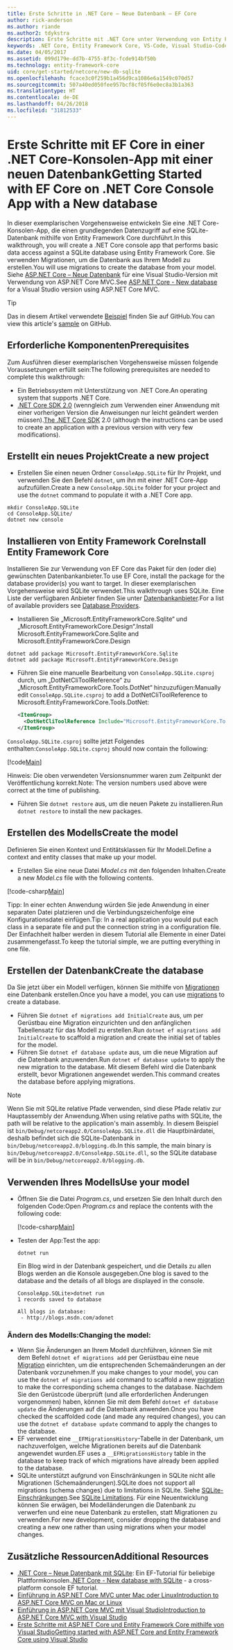 ```yaml
---
title: Erste Schritte in .NET Core – Neue Datenbank – EF Core
author: rick-anderson
ms.author: riande
ms.author2: tdykstra
description: Erste Schritte mit .NET Core unter Verwendung von Entity Framework Core
keywords: .NET Core, Entity Framework Core, VS-Code, Visual Studio-Code, Mac, Linux
ms.date: 04/05/2017
ms.assetid: 099d179e-dd7b-4755-8f3c-fcde914bf50b
ms.technology: entity-framework-core
uid: core/get-started/netcore/new-db-sqlite
ms.openlocfilehash: fcace3c0f259b1a456d9ca1086e6a1549c070d57
ms.sourcegitcommit: 507a40ed050fee957bcf8cf05f6e0ec8a3b1a363
ms.translationtype: HT
ms.contentlocale: de-DE
ms.lasthandoff: 04/26/2018
ms.locfileid: "31812533"
---
```

# <a name="getting-started-with-ef-core-on-net-core-console-app-with-a-new-database"></a><span data-ttu-id="8c535-104">Erste Schritte mit EF Core in einer .NET Core-Konsolen-App mit einer neuen Datenbank</span><span class="sxs-lookup"><span data-stu-id="8c535-104">Getting Started with EF Core on .NET Core Console App with a New database</span></span>

<span data-ttu-id="8c535-105">In dieser exemplarischen Vorgehensweise entwickeln Sie eine .NET Core-Konsolen-App, die einen grundlegenden Datenzugriff auf eine SQLite-Datenbank mithilfe von Entity Framework Core durchführt.</span><span class="sxs-lookup"><span data-stu-id="8c535-105">In this walkthrough, you will create a .NET Core console app that performs basic data access against a SQLite database using Entity Framework Core.</span></span> <span data-ttu-id="8c535-106">Sie verwenden Migrationen, um die Datenbank aus Ihrem Modell zu erstellen.</span><span class="sxs-lookup"><span data-stu-id="8c535-106">You will use migrations to create the database from your model.</span></span> <span data-ttu-id="8c535-107">Siehe [ASP.NET Core – Neue Datenbank](xref:core/get-started/aspnetcore/new-db) für eine Visual Studio-Version mit Verwendung von ASP.NET Core MVC.</span><span class="sxs-lookup"><span data-stu-id="8c535-107">See [ASP.NET Core - New database](xref:core/get-started/aspnetcore/new-db) for a Visual Studio version using ASP.NET Core MVC.</span></span>

> [!TIP]  
> <span data-ttu-id="8c535-108">Das in diesem Artikel verwendete [Beispiel](https://github.com/aspnet/EntityFramework.Docs/tree/master/samples/core/GetStarted/NetCore/ConsoleApp.SQLite) finden Sie auf GitHub.</span><span class="sxs-lookup"><span data-stu-id="8c535-108">You can view this article's [sample](https://github.com/aspnet/EntityFramework.Docs/tree/master/samples/core/GetStarted/NetCore/ConsoleApp.SQLite) on GitHub.</span></span>

## <a name="prerequisites"></a><span data-ttu-id="8c535-109">Erforderliche Komponenten</span><span class="sxs-lookup"><span data-stu-id="8c535-109">Prerequisites</span></span>

<span data-ttu-id="8c535-110">Zum Ausführen dieser exemplarischen Vorgehensweise müssen folgende Voraussetzungen erfüllt sein:</span><span class="sxs-lookup"><span data-stu-id="8c535-110">The following prerequisites are needed to complete this walkthrough:</span></span>
* <span data-ttu-id="8c535-111">Ein Betriebssystem mit Unterstützung von .NET Core.</span><span class="sxs-lookup"><span data-stu-id="8c535-111">An operating system that supports .NET Core.</span></span>
* <span data-ttu-id="8c535-112">[.NET Core SDK 2.0](https://www.microsoft.com/net/core) (wenngleich zum Verwenden einer Anwendung mit einer vorherigen Version die Anweisungen nur leicht geändert werden müssen).</span><span class="sxs-lookup"><span data-stu-id="8c535-112">[The .NET Core SDK](https://www.microsoft.com/net/core) 2.0 (although the instructions can be used to create an application with a previous version with very few modifications).</span></span>

## <a name="create-a-new-project"></a><span data-ttu-id="8c535-113">Erstellt ein neues Projekt</span><span class="sxs-lookup"><span data-stu-id="8c535-113">Create a new project</span></span>

* <span data-ttu-id="8c535-114">Erstellen Sie einen neuen Ordner `ConsoleApp.SQLite` für Ihr Projekt, und verwenden Sie den Befehl `dotnet`, um ihn mit einer .NET Core-App aufzufüllen.</span><span class="sxs-lookup"><span data-stu-id="8c535-114">Create a new `ConsoleApp.SQLite` folder for your project and use the `dotnet` command to populate it with a .NET Core app.</span></span>

``` Console
mkdir ConsoleApp.SQLite
cd ConsoleApp.SQLite/
dotnet new console
```

## <a name="install-entity-framework-core"></a><span data-ttu-id="8c535-115">Installieren von Entity Framework Core</span><span class="sxs-lookup"><span data-stu-id="8c535-115">Install Entity Framework Core</span></span>

<span data-ttu-id="8c535-116">Installieren Sie zur Verwendung von EF Core das Paket für den (oder die) gewünschten Datenbankanbieter.</span><span class="sxs-lookup"><span data-stu-id="8c535-116">To use EF Core, install the package for the database provider(s) you want to target.</span></span> <span data-ttu-id="8c535-117">In dieser exemplarischen Vorgehensweise wird SQLite verwendet.</span><span class="sxs-lookup"><span data-stu-id="8c535-117">This walkthrough uses SQLite.</span></span> <span data-ttu-id="8c535-118">Eine Liste der verfügbaren Anbieter finden Sie unter [Datenbankanbieter](../../providers/index.md).</span><span class="sxs-lookup"><span data-stu-id="8c535-118">For a list of available providers see [Database Providers](../../providers/index.md).</span></span>

* <span data-ttu-id="8c535-119">Installieren Sie „Microsoft.EntityFrameworkCore.Sqlite“ und „Microsoft.EntityFrameworkCore.Design“.</span><span class="sxs-lookup"><span data-stu-id="8c535-119">Install Microsoft.EntityFrameworkCore.Sqlite and Microsoft.EntityFrameworkCore.Design</span></span>

``` Console
dotnet add package Microsoft.EntityFrameworkCore.Sqlite
dotnet add package Microsoft.EntityFrameworkCore.Design
```

* <span data-ttu-id="8c535-120">Führen Sie eine manuelle Bearbeitung von `ConsoleApp.SQLite.csproj` durch, um „DotNetCliToolReference“ zu „Microsoft.EntityFrameworkCore.Tools.DotNet“ hinzuzufügen:</span><span class="sxs-lookup"><span data-stu-id="8c535-120">Manually edit `ConsoleApp.SQLite.csproj` to add a DotNetCliToolReference to Microsoft.EntityFrameworkCore.Tools.DotNet:</span></span>

  ``` xml
  <ItemGroup>
    <DotNetCliToolReference Include="Microsoft.EntityFrameworkCore.Tools.DotNet" Version="2.0.0" />
  </ItemGroup>
  ```

<span data-ttu-id="8c535-121">`ConsoleApp.SQLite.csproj` sollte jetzt Folgendes enthalten:</span><span class="sxs-lookup"><span data-stu-id="8c535-121">`ConsoleApp.SQLite.csproj` should now contain the following:</span></span>

[!code[Main](../../../../samples/core/GetStarted/NetCore/ConsoleApp.SQLite/ConsoleApp.SQLite.csproj)]

 <span data-ttu-id="8c535-122">Hinweis: Die oben verwendeten Versionsnummer waren zum Zeitpunkt der Veröffentlichung korrekt.</span><span class="sxs-lookup"><span data-stu-id="8c535-122">Note: The version numbers used above were correct at the time of publishing.</span></span>

*  <span data-ttu-id="8c535-123">Führen Sie `dotnet restore` aus, um die neuen Pakete zu installieren.</span><span class="sxs-lookup"><span data-stu-id="8c535-123">Run `dotnet restore` to install the new packages.</span></span>

## <a name="create-the-model"></a><span data-ttu-id="8c535-124">Erstellen des Modells</span><span class="sxs-lookup"><span data-stu-id="8c535-124">Create the model</span></span>

<span data-ttu-id="8c535-125">Definieren Sie einen Kontext und Entitätsklassen für Ihr Modell.</span><span class="sxs-lookup"><span data-stu-id="8c535-125">Define a context and entity classes that make up your model.</span></span>

* <span data-ttu-id="8c535-126">Erstellen Sie eine neue Datei *Model.cs* mit den folgenden Inhalten.</span><span class="sxs-lookup"><span data-stu-id="8c535-126">Create a new *Model.cs* file with the following contents.</span></span>

[!code-csharp[Main](../../../../samples/core/GetStarted/NetCore/ConsoleApp.SQLite/Model.cs)]

<span data-ttu-id="8c535-127">Tipp: In einer echten Anwendung würden Sie jede Anwendung in einer separaten Datei platzieren und die Verbindungszeichenfolge eine Konfigurationsdatei einfügen.</span><span class="sxs-lookup"><span data-stu-id="8c535-127">Tip: In a real application you would put each class in a separate file and put the connection string in a configuration file.</span></span> <span data-ttu-id="8c535-128">Der Einfachheit halber werden in diesem Tutorial alle Elemente in einer Datei zusammengefasst.</span><span class="sxs-lookup"><span data-stu-id="8c535-128">To keep the tutorial simple, we are putting everything in one file.</span></span>

## <a name="create-the-database"></a><span data-ttu-id="8c535-129">Erstellen der Datenbank</span><span class="sxs-lookup"><span data-stu-id="8c535-129">Create the database</span></span>

<span data-ttu-id="8c535-130">Da Sie jetzt über ein Modell verfügen, können Sie mithilfe von [Migrationen](https://docs.microsoft.com/aspnet/core/data/ef-mvc/migrations#introduction-to-migrations) eine Datenbank erstellen.</span><span class="sxs-lookup"><span data-stu-id="8c535-130">Once you have a model, you can use [migrations](https://docs.microsoft.com/aspnet/core/data/ef-mvc/migrations#introduction-to-migrations) to create a database.</span></span>

* <span data-ttu-id="8c535-131">Führen Sie `dotnet ef migrations add InitialCreate` aus, um per Gerüstbau eine Migration einzurichten und den anfänglichen Tabellensatz für das Modell zu erstellen.</span><span class="sxs-lookup"><span data-stu-id="8c535-131">Run `dotnet ef migrations add InitialCreate` to scaffold a migration and create the initial set of tables for the model.</span></span>
* <span data-ttu-id="8c535-132">Führen Sie `dotnet ef database update` aus, um die neue Migration auf die Datenbank anzuwenden.</span><span class="sxs-lookup"><span data-stu-id="8c535-132">Run `dotnet ef database update` to apply the new migration to the database.</span></span> <span data-ttu-id="8c535-133">Mit diesem Befehl wird die Datenbank erstellt, bevor Migrationen angewendet werden.</span><span class="sxs-lookup"><span data-stu-id="8c535-133">This command creates the database before applying migrations.</span></span>

> [!NOTE]  
> <span data-ttu-id="8c535-134">Wenn Sie mit SQLite relative Pfade verwenden, sind diese Pfade relativ zur Hauptassembly der Anwendung.</span><span class="sxs-lookup"><span data-stu-id="8c535-134">When using relative paths with SQLite, the path will be relative to the application's main assembly.</span></span> <span data-ttu-id="8c535-135">In diesem Beispiel ist `bin/Debug/netcoreapp2.0/ConsoleApp.SQLite.dll` die Hauptbinärdatei, deshalb befindet sich die SQLite-Datenbank in `bin/Debug/netcoreapp2.0/blogging.db`.</span><span class="sxs-lookup"><span data-stu-id="8c535-135">In this sample, the main binary is `bin/Debug/netcoreapp2.0/ConsoleApp.SQLite.dll`, so the SQLite database will be in `bin/Debug/netcoreapp2.0/blogging.db`.</span></span>

## <a name="use-your-model"></a><span data-ttu-id="8c535-136">Verwenden Ihres Modells</span><span class="sxs-lookup"><span data-stu-id="8c535-136">Use your model</span></span>

* <span data-ttu-id="8c535-137">Öffnen Sie die Datei *Program.cs*, und ersetzen Sie den Inhalt durch den folgenden Code:</span><span class="sxs-lookup"><span data-stu-id="8c535-137">Open *Program.cs* and replace the contents with the following code:</span></span>

  [!code-csharp[Main](../../../../samples/core/GetStarted/NetCore/ConsoleApp.SQLite/Program.cs)]

* <span data-ttu-id="8c535-138">Testen der App:</span><span class="sxs-lookup"><span data-stu-id="8c535-138">Test the app:</span></span>

  `dotnet run`

  <span data-ttu-id="8c535-139">Ein Blog wird in der Datenbank gespeichert, und die Details zu allen Blogs werden an die Konsole ausgegeben.</span><span class="sxs-lookup"><span data-stu-id="8c535-139">One blog is saved to the database and the details of all blogs are displayed in the console.</span></span>

  ``` Console
  ConsoleApp.SQLite>dotnet run
  1 records saved to database

  All blogs in database:
   - http://blogs.msdn.com/adonet
  ```

### <a name="changing-the-model"></a><span data-ttu-id="8c535-140">Ändern des Modells:</span><span class="sxs-lookup"><span data-stu-id="8c535-140">Changing the model:</span></span>

- <span data-ttu-id="8c535-141">Wenn Sie Änderungen an Ihrem Modell durchführen, können Sie mit dem Befehl `dotnet ef migrations add` per Gerüstbau eine neue [Migration](https://docs.microsoft.com/aspnet/core/data/ef-mvc/migrations#introduction-to-migrations) einrichten, um die entsprechenden Schemaänderungen an der Datenbank vorzunehmen.</span><span class="sxs-lookup"><span data-stu-id="8c535-141">If you make changes to your model, you can use the `dotnet ef migrations add` command to scaffold a new [migration](https://docs.microsoft.com/aspnet/core/data/ef-mvc/migrations#introduction-to-migrations)  to make the corresponding schema changes to the database.</span></span> <span data-ttu-id="8c535-142">Nachdem Sie den Gerüstcode überprüft (und alle erforderlichen Änderungen vorgenommen) haben, können Sie mit dem Befehl `dotnet ef database update` die Änderungen auf die Datenbank anwenden.</span><span class="sxs-lookup"><span data-stu-id="8c535-142">Once you have checked the scaffolded code (and made any required changes), you can use the `dotnet ef database update` command to apply the changes to the database.</span></span>
- <span data-ttu-id="8c535-143">EF verwendet eine `__EFMigrationsHistory`-Tabelle in der Datenbank, um nachzuverfolgen, welche Migrationen bereits auf die Datenbank angewendet wurden.</span><span class="sxs-lookup"><span data-stu-id="8c535-143">EF uses a `__EFMigrationsHistory` table in the database to keep track of which migrations have already been applied to the database.</span></span>
- <span data-ttu-id="8c535-144">SQLite unterstützt aufgrund von Einschränkungen in SQLite nicht alle Migrationen (Schemaänderungen).</span><span class="sxs-lookup"><span data-stu-id="8c535-144">SQLite does not support all migrations (schema changes) due to limitations in SQLite.</span></span> <span data-ttu-id="8c535-145">Siehe [SQLite-Einschränkungen](../../providers/sqlite/limitations.md).</span><span class="sxs-lookup"><span data-stu-id="8c535-145">See [SQLite Limitations](../../providers/sqlite/limitations.md).</span></span> <span data-ttu-id="8c535-146">Für eine Neuentwicklung können Sie erwägen, bei Modelländerungen die Datenbank zu verwerfen und eine neue Datenbank zu erstellen, statt Migrationen zu verwenden.</span><span class="sxs-lookup"><span data-stu-id="8c535-146">For new development, consider dropping the database and creating a new one rather than using migrations when your model changes.</span></span>

## <a name="additional-resources"></a><span data-ttu-id="8c535-147">Zusätzliche Ressourcen</span><span class="sxs-lookup"><span data-stu-id="8c535-147">Additional Resources</span></span>

* <span data-ttu-id="8c535-148">[.NET Core – Neue Datenbank mit SQLite](xref:core/get-started/netcore/new-db-sqlite): Ein EF-Tutorial für beliebige Plattformkonsolen.</span><span class="sxs-lookup"><span data-stu-id="8c535-148">[.NET Core - New database with SQLite](xref:core/get-started/netcore/new-db-sqlite) -  a cross-platform console EF tutorial.</span></span>
* [<span data-ttu-id="8c535-149">Einführung in ASP.NET Core MVC unter Mac oder Linux</span><span class="sxs-lookup"><span data-stu-id="8c535-149">Introduction to ASP.NET Core MVC on Mac or Linux</span></span>](https://docs.microsoft.com/aspnet/core/tutorials/first-mvc-app-xplat/index)
* [<span data-ttu-id="8c535-150">Einführung in ASP.NET Core MVC mit Visual Studio</span><span class="sxs-lookup"><span data-stu-id="8c535-150">Introduction to ASP.NET Core MVC with Visual Studio</span></span>](https://docs.microsoft.com/aspnet/core/tutorials/first-mvc-app/index)
* [<span data-ttu-id="8c535-151">Erste Schritte mit ASP.NET Core und Entity Framework Core mithilfe von Visual Studio</span><span class="sxs-lookup"><span data-stu-id="8c535-151">Getting started with ASP.NET Core and Entity Framework Core using Visual Studio</span></span>](https://docs.microsoft.com/aspnet/core/data/ef-mvc/index)
